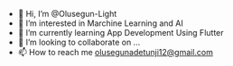 - 👋 Hi, I’m @Olusegun-Light
- 👀 I’m interested in Marchine Learning and AI
- 🌱 I’m currently learning App Development Using Flutter 
- 💞️ I’m looking to collaborate on ...
- 📫 How to reach me olusegunadetunji12@gmail.com

<!---
Olusegun-Light/Olusegun-Light is a ✨ special ✨ repository because its `README.md` (this file) appears on your GitHub profile.
You can click the Preview link to take a look at your changes.
--->
